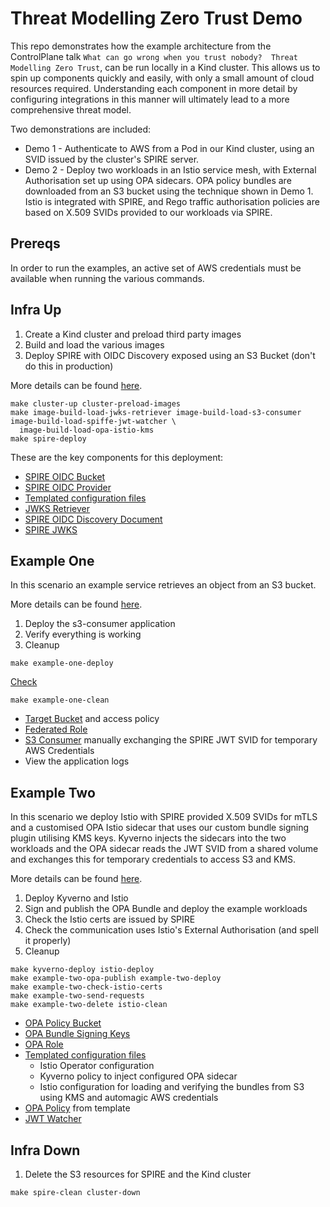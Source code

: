 # Threat Modelling Zero Trust Demo

This repo demonstrates how the example architecture from the ControlPlane talk `What can go wrong when you trust nobody? 
Threat Modelling Zero Trust`, can be run locally in a Kind cluster. This allows us to spin up components quickly and 
easily, with only a small amount of cloud resources required. Understanding each component in more detail by configuring
integrations in this manner will ultimately lead to a more comprehensive threat model.

Two demonstrations are included:
- Demo 1 - Authenticate to AWS from a Pod in our Kind cluster, using an SVID issued by the cluster's SPIRE server.
- Demo 2 - Deploy two workloads in an Istio service mesh, with External Authorisation set up using OPA sidecars. 
OPA policy bundles are downloaded from an S3 bucket using the technique shown in Demo 1. Istio is integrated with SPIRE, 
and Rego traffic authorisation policies are based on X.509 SVIDs provided to our workloads via SPIRE.

## Prereqs

In order to run the examples, an active set of AWS credentials must be available when running the various commands.

## Infra Up

1. Create a Kind cluster and preload third party images
2. Build and load the various images
3. Deploy SPIRE with OIDC Discovery exposed using an S3 Bucket (don't do this in production)

More details can be found [here](spire/README.md).

```shell
make cluster-up cluster-preload-images
make image-build-load-jwks-retriever image-build-load-s3-consumer image-build-load-spiffe-jwt-watcher \
  image-build-load-opa-istio-kms
make spire-deploy
```

These are the key components for this deployment: 

* [SPIRE OIDC Bucket](spire/infra/oidc-bucket.tf)
* [SPIRE OIDC Provider](spire/infra/oidc-provider.tf)
* [Templated configuration files](spire/infra/templates)
* [JWKS Retriever](jwks-retriever/main.go)
* [SPIRE OIDC Discovery Document](spire/oidc/openid-configuration)
* [SPIRE JWKS](spire/oidc/keys)

## Example One

In this scenario an example service retrieves an object from an S3 bucket.

More details can be found [here](s3-consumer/README.md).

1. Deploy the s3-consumer application
2. Verify everything is working
3. Cleanup

```shell
make example-one-deploy
```

[Check](https://localhost:30000/flair)

```shell
make example-one-clean
```

* [Target Bucket](s3-consumer/infra/target-bucket.tf) and access policy
* [Federated Role](s3-consumer/infra/target-bucket-federated-role.tf)
* [S3 Consumer](s3-consumer/main.go) manually exchanging the SPIRE JWT SVID for temporary AWS Credentials
* View the application logs

## Example Two

In this scenario we deploy Istio with SPIRE provided X.509 SVIDs for mTLS and a customised OPA Istio sidecar that uses
our custom bundle signing plugin utilising KMS keys. Kyverno injects the sidecars into the two workloads and the OPA 
sidecar reads the JWT SVID from a shared volume and exchanges this for temporary credentials to access S3 and KMS.

More details can be found [here](opa-istio-kms/README.md).

1. Deploy Kyverno and Istio
2. Sign and publish the OPA Bundle and deploy the example workloads
3. Check the Istio certs are issued by SPIRE
4. Check the communication uses Istio's External Authorisation (and spell it properly)
5. Cleanup

```shell
make kyverno-deploy istio-deploy
make example-two-opa-publish example-two-deploy
make example-two-check-istio-certs
make example-two-send-requests
make example-two-delete istio-clean
```

* [OPA Policy Bucket](istio/infra/opa-policy-bucket.tf)
* [OPA Bundle Signing Keys](istio/infra/opa-signing-keys.tf)
* [OPA Role](istio/infra/opa-role.tf)
* [Templated configuration files](istio/infra/templates)
  * Istio Operator configuration
  * Kyverno policy to inject configured OPA sidecar
  * Istio configuration for loading and verifying the bundles from S3 using KMS and automagic AWS credentials
* [OPA Policy](opa/example.rego) from template
* [JWT Watcher](spiffe-jwt-watcher/main.go)

## Infra Down

1. Delete the S3 resources for SPIRE and the Kind cluster

```shell
make spire-clean cluster-down
```
